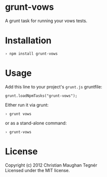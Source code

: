 grunt-vows
==========
A grunt task for running your vows tests.

Installation
============
```
› npm install grunt-vows
```

Usage
=====
Add this line to your project's `grunt.js` gruntfile:

```
grunt.loadNpmTasks("grunt-vows");
```
Either run it via grunt:
```
› grunt vows
```
or as a stand-alone command:
```
› grunt-vows
```

License
=======
Copyright (c) 2012 Christian Maughan Tegnér  
Licensed under the MIT license.

